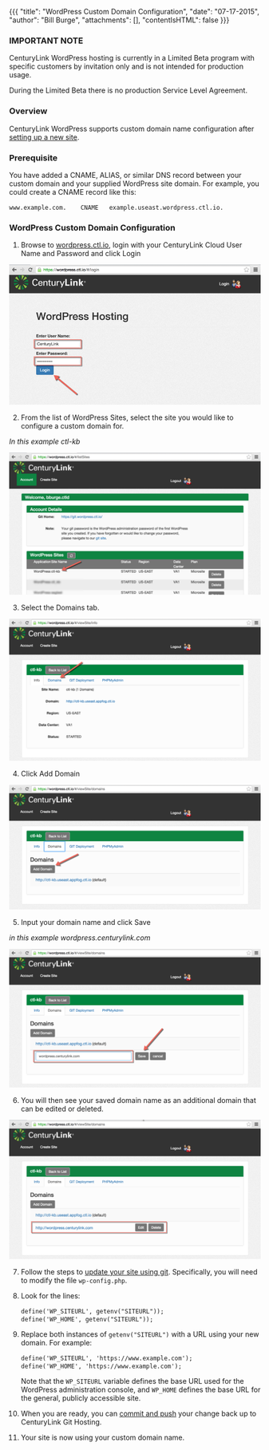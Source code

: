 {{{
  "title": "WordPress Custom Domain Configuration",
  "date": "07-17-2015",
  "author": "Bill Burge",
  "attachments": [],
  "contentIsHTML": false
}}}

### IMPORTANT NOTE

CenturyLink WordPress hosting is currently in a Limited Beta program with specific customers by invitation only and is not intended for production usage.

During the Limited Beta there is no production Service Level Agreement.

### Overview
CenturyLink WordPress supports custom domain name configuration after [setting up a new site](getting-started-with-wordpress-as-a-service.md).

### Prerequisite

You have added a CNAME, ALIAS, or similar DNS record between your custom domain and your supplied WordPress site
domain. For example, you could create a CNAME record like this:

```
www.example.com.    CNAME   example.useast.wordpress.ctl.io.
```

### WordPress Custom Domain Configuration

1. Browse to [wordpress.ctl.io](https://wordpress.ctl.io), login with your CenturyLink Cloud User Name and Password and click Login

  ![](../images/wp_custom_domain_configuration/wp_custom_domain_configuration_01.png)

2. From the list of WordPress Sites, select the site you would like to configure a custom domain for.

  _In this example ctl-kb_

  ![](../images/wp_custom_domain_configuration/wp_custom_domain_configuration_02.png)

3. Select the Domains tab.

  ![](../images/wp_custom_domain_configuration/wp_custom_domain_configuration_03.png)

4. Click Add Domain

  ![](../images/wp_custom_domain_configuration/wp_custom_domain_configuration_04.png)

5. Input your domain name and click Save

  _in this example wordpress.centurylink.com_

  ![](../images/wp_custom_domain_configuration/wp_custom_domain_configuration_05.png)

6. You will then see your saved domain name as an additional domain that can be edited or deleted.

  ![](../images/wp_custom_domain_configuration/wp_custom_domain_configuration_06.png)

7. Follow the steps to [update your site using git](wordPress-site-updates-with-git.md). Specifically, you will
   need to modify the file `wp-config.php`.
8. Look for the lines:

   ```
   define('WP_SITEURL', getenv("SITEURL"));
   define('WP_HOME', getenv("SITEURL"));
   ```

9. Replace both instances of `getenv("SITEURL")` with a URL using your new domain. For example:

   ```
   define('WP_SITEURL', 'https://www.example.com');
   define('WP_HOME', 'https://www.example.com');
   ```

   Note that the `WP_SITEURL` variable defines the base URL used for the WordPress administration console, and
   `WP_HOME` defines the base URL for the general, publicly accessible site.
10. When you are ready, you can [commit and push](wordPress-site-updates-with-git.md) your change back up to CenturyLink
    Git Hosting.
11. Your site is now using your custom domain name.
